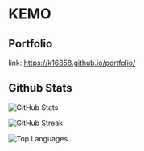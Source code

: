 # KEMO
## Portfolio
link: https://k16858.github.io/portfolio/
## Github Stats
<p align="left">
  <img src="https://github-readme-stats.vercel.app/api?username=K16858&show_icons=true&theme=tokyonight" alt="GitHub Stats" />
</p>

<p align="left">
  <img src="https://github-readme-streak-stats.herokuapp.com/?user=K16858&theme=tokyonight" alt="GitHub Streak" />
</p>

<p align="left">
  <img src="https://github-readme-stats.vercel.app/api/top-langs/?username=K16858&layout=compact&theme=tokyonight" alt="Top Languages" />
</p>
